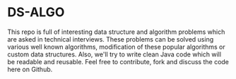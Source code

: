 # DS-ALGO
This repo is full of interesting data structure and algorithm problems which are asked in technical interviews.
These problems can be solved using various well known algorithms, modification of these popular algorithms or custom data structures. 
Also, we'll try to write clean Java code which will be readable and reusable.
Feel free to contribute, fork and discuss the code here on Github.
